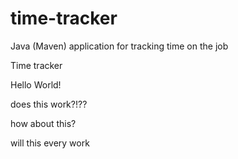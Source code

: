 # time-tracker
Java (Maven) application for tracking time on the job

Time tracker

Hello World!

does this work?!??

how about this?

will this every work
